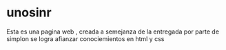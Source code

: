 # unosinr
Esta es una pagina web , creada a semejanza de la entregada por parte de simplon
se logra afianzar conociemientos en html y css
